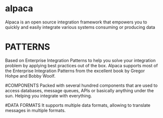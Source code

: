 # alpaca

Alpaca is an open source integration framework that empowers you to quickly and easily integrate various systems consuming or producing data

# PATTERNS

Based on Enterprise Integration Patterns to help you solve your integration problem by applying best practices out of the box. Alpaca supports most of the Enterprise Integration Patterns from the excellent book by Gregor Hohpe and Bobby Woolf.

#COMPONENTS
Packed with several hundred components that are used to access databases, message queues, APIs or basically anything under the sun. Helping you integrate with everything.

#DATA FORMATS
It supports multiple data formats, allowing to translate messages in multiple formats.
